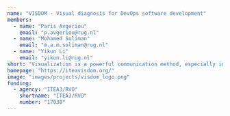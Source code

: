 ```yaml
---
name: "VISDOM - Visual diagnosis for DevOps software development"
members:
  - name: "Paris Avgeriou"
    email: "p.avgeriou@rug.nl"
  - name: "Mohamed Soliman"
    email: "m.a.m.soliman@rug.nl"
  - name: "Yikun Li"
    email: "yikun.li@rug.nl"
short: "Visualization is a powerful communication method, especially in cross-disciplinary communication with various stakeholders, as in operations. Many software development tools already provide some visualizations, but integrated views that combine data from several sources are still at the research prototype level. The VISDOM project will develop new types of visualization that utilize and merge data from several data sources in modern DevOps development. The aim is to provide simple “health check” visualizations about the state of the development process, software and use."
homepage: "https://iteavisdom.org/"
image: "images/projects/visdom_logo.png"
funding:
  - agency: "ITEA3/RVO"
    shortname: "ITEA3/RVO"
    number: "17038"
---
```

